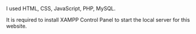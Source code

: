 
I used HTML, CSS, JavaScript, PHP, MySQL.

It is required to install XAMPP Control Panel to start the local server for this website.
